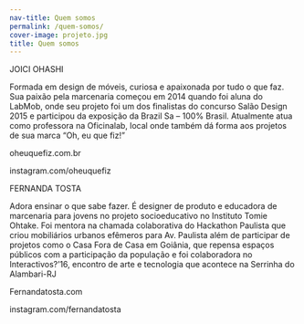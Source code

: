 ```yaml
---
nav-title: Quem somos
permalink: /quem-somos/
cover-image: projeto.jpg
title: Quem somos
---
```


JOICI OHASHI

Formada em design de móveis, curiosa e apaixonada por tudo o que faz. Sua paixão pela marcenaria começou em 2014 quando foi aluna do LabMob, onde seu projeto foi um dos finalistas do concurso Salão Design 2015 e participou da exposição da Brazil Sa – 100% Brasil. Atualmente atua como professora na Oficinalab, local onde também dá forma aos projetos de sua marca “Oh, eu que fiz!” 

oheuquefiz.com.br

instagram.com/oheuquefiz 


FERNANDA TOSTA

Adora ensinar o que sabe fazer. É designer de produto e educadora de marcenaria para jovens no projeto socioeducativo no Instituto Tomie Ohtake. Foi mentora na chamada colaborativa do Hackathon Paulista que criou mobiliários urbanos efêmeros para Av. Paulista além de participar de projetos como o Casa Fora de Casa em Goiânia, que repensa espaços públicos com a participação da população e foi colaboradora no Interactivos?’16, encontro de arte e tecnologia que acontece na Serrinha do Alambari-RJ

Fernandatosta.com

instagram.com/fernandatosta
